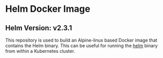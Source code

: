 # Helm Docker Image

## Helm Version: v2.3.1

This repository is used to build an Alpine-linux based Docker image that contains the Helm binary. This can be useful for running the [helm](https://github.com/kubernetes/helm) binary from within a Kubernetes cluster.

